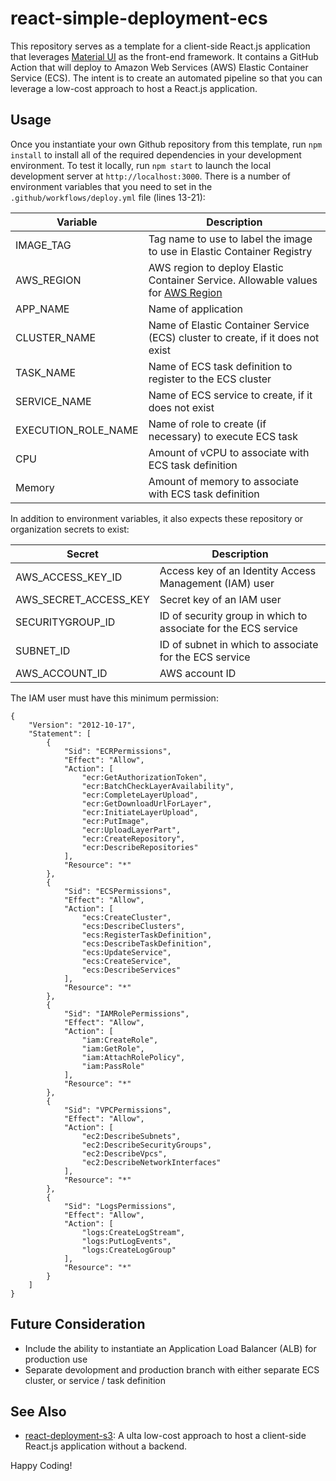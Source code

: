 # react-simple-deployment-ecs
This repository serves as a template for a client-side React.js application that leverages [Material UI](https://mui.com/) as the front-end framework.  It contains a GitHub Action that will deploy to Amazon Web Services (AWS) Elastic Container Service (ECS).  The intent is to create an automated pipeline so that you can leverage a low-cost approach to host a React.js application.

## Usage

Once you instantiate your own Github repository from this template, run `npm install` to install all of the required dependencies in your development environment.  To test it locally, run `npm start` to launch the local development server at `http://localhost:3000`.  There is a number of environment variables that you need to set in the `.github/workflows/deploy.yml` file (lines 13-21):

| Variable | Description |
|----------|-------------|
| IMAGE_TAG | Tag name to use to label the image to use in Elastic Container Registry |
| AWS_REGION | AWS region to deploy Elastic Container Service.  Allowable values for [AWS Region](https://docs.aws.amazon.com/global-infrastructure/latest/regions/aws-regions.html) |
| APP_NAME | Name of application |
| CLUSTER_NAME | Name of Elastic Container Service (ECS) cluster to create, if it does not exist |
| TASK_NAME | Name of ECS task definition to register to the ECS cluster |
| SERVICE_NAME | Name of ECS service to create, if it does not exist |
| EXECUTION_ROLE_NAME | Name of role to create (if necessary) to execute ECS task |
| CPU | Amount of vCPU to associate with ECS task definition |
| Memory | Amount of memory to associate with ECS task definition |

In addition to environment variables, it also expects these repository or organization secrets to exist:

| Secret | Description |
| ------ | ----------- |
| AWS_ACCESS_KEY_ID | Access key of an Identity Access Management (IAM) user |
| AWS_SECRET_ACCESS_KEY | Secret key of an IAM user |
| SECURITYGROUP_ID | ID of security group in which to associate for the ECS service |
| SUBNET_ID | ID of subnet in which to associate for the ECS service |
| AWS_ACCOUNT_ID | AWS account ID |

The IAM user must have this minimum permission:

```
{
    "Version": "2012-10-17",
    "Statement": [
        {
            "Sid": "ECRPermissions",
            "Effect": "Allow",
            "Action": [
                "ecr:GetAuthorizationToken",
                "ecr:BatchCheckLayerAvailability",
                "ecr:CompleteLayerUpload",
                "ecr:GetDownloadUrlForLayer",
                "ecr:InitiateLayerUpload",
                "ecr:PutImage",
                "ecr:UploadLayerPart",
                "ecr:CreateRepository",
                "ecr:DescribeRepositories"
            ],
            "Resource": "*"
        },
        {
            "Sid": "ECSPermissions",
            "Effect": "Allow",
            "Action": [
                "ecs:CreateCluster",
                "ecs:DescribeClusters",
                "ecs:RegisterTaskDefinition",
                "ecs:DescribeTaskDefinition",
                "ecs:UpdateService",
                "ecs:CreateService",
                "ecs:DescribeServices"
            ],
            "Resource": "*"
        },
        {
            "Sid": "IAMRolePermissions",
            "Effect": "Allow",
            "Action": [
                "iam:CreateRole",
                "iam:GetRole",
                "iam:AttachRolePolicy",
                "iam:PassRole"
            ],
            "Resource": "*"
        },
        {
            "Sid": "VPCPermissions",
            "Effect": "Allow",
            "Action": [
                "ec2:DescribeSubnets",
                "ec2:DescribeSecurityGroups",
                "ec2:DescribeVpcs",
                "ec2:DescribeNetworkInterfaces"
            ],
            "Resource": "*"
        },
        {
            "Sid": "LogsPermissions",
            "Effect": "Allow",
            "Action": [
                "logs:CreateLogStream",
                "logs:PutLogEvents",
                "logs:CreateLogGroup"
            ],
            "Resource": "*"
        }
    ]
}
```

## Future Consideration
- Include the ability to instantiate an Application Load Balancer (ALB) for production use
- Separate devolopment and production branch with either separate ECS cluster, or service / task definition

## See Also
- [react-deployment-s3](https://github.com/cloudful-io/react-deployment-s3): A ulta low-cost approach to host a client-side React.js application without a backend.

Happy Coding!